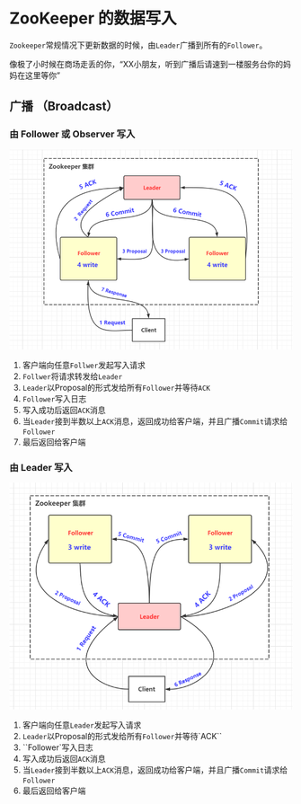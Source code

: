 # ZooKeeper 的数据写入

`Zookeeper`常规情况下更新数据的时候，由`Leader`广播到所有的`Follower`。

像极了小时候在商场走丢的你，“XX小朋友，听到广播后请速到一楼服务台你的妈妈在这里等你”

## 广播 （Broadcast）

### 由 Follower 或 Observer 写入

![1592886756511](../../image/1592886756511.png)

1. 客户端向任意`Follwer`发起写入请求
2. `Follwer`将请求转发给`Leader`
3.  `Leader`以Proposal的形式发给所有`Follower`并等待`ACK`
4. `Follower`写入日志
5. 写入成功后返回`ACK`消息
6. 当`Leader`接到半数以上`ACK`消息，返回成功给客户端，并且广播`Commit`请求给`Follower`
7. 最后返回给客户端

### 由 Leader 写入

![1592887509109](../../image/1592887509109.png)

1. 客户端向任意`Leader`发起写入请求
2. `Leader`以Proposal的形式发给所有`Follower`并等待`ACK``
3. ``Follower`写入日志
4. 写入成功后返回`ACK`消息
5. 当`Leader`接到半数以上`ACK`消息，返回成功给客户端，并且广播`Commit`请求给`Follower`
6. 最后返回给客户端
